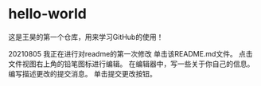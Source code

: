 # hello-world
这是王昊的第一个仓库，用来学习GitHub的使用！

20210805
我正在进行对readme的第一次修改
单击该README.md文件。
点击  文件视图右上角的铅笔图标进行编辑。
在编辑器中，写一些关于你自己的信息。
编写描述更改的提交消息。
单击提交更改按钮。
